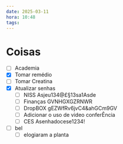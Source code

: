 ```yaml
---
date: 2025-03-11
hora: 10:48
tags:
---
```





# Coisas
- [ ] Academia
- [x] Tomar remédio
- [ ] Tomar Creatina
- [x] Atualizar senhas
	- [ ] NISS Asjeu134@£§13sa1Asde
	- [ ] Finanças GVNHGXGZRNWR
	- [ ] DropBOX gEZWfRv6jvC4&ahGCm9GV 
	- [ ] Adicionar o uso de video conferÊncia
	- [ ] CES Asenhadocese1234!
- [ ] bel
	- [ ] elogiaram a planta